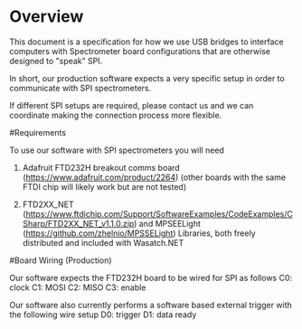 # Overview

This document is a specification for how we use USB bridges to interface computers with
Spectrometer board configurations that are otherwise designed to "speak" SPI.

In short, our production software expects a very specific setup in order to communicate
with SPI spectrometers.

If different SPI setups are required, please contact us and we can coordinate making the connection
process more flexible.

#Requirements

To use our software with SPI spectrometers you will need

1) Adafruit FTD232H breakout comms board (https://www.adafruit.com/product/2264) (other boards with the same FTDI chip will likely work but are not tested)

2) FTD2XX_NET (https://www.ftdichip.com/Support/SoftwareExamples/CodeExamples/CSharp/FTD2XX_NET_v1.1.0.zip)
	and
   MPSEELight (https://github.com/zhelnio/MPSSELight)
   Libraries, both freely distributed and included with Wasatch.NET
   
#Board Wiring (Production)

Our software expects the FTD232H board to be wired for SPI as follows
C0: clock
C1: MOSI
C2: MISO
C3: enable

Our software also currently performs a software based external trigger with the following wire setup
D0: trigger
D1: data ready